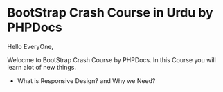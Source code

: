 # BootStrap Crash Course in Urdu by PHPDocs
<p>Hello EveryOne,</p>
<p>Welocme to BootStrap Crash Course by PHPDocs. In this Course you will learn alot of new things.<p>
<ul>
    <li>What is Responsive Design? and Why we Need?</li>
</ul>
